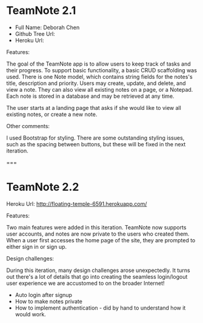 # TeamNote 2.1

+ Full Name: Deborah Chen
+ Github Tree Url:
+ Heroku Url:


Features:

The goal of the TeamNote app is to allow users to keep track of tasks and their progress. To support basic functionality, a basic CRUD scaffolding was used. There is one Note model, which contains string fields for the notes's title, description and priority. Users may create, update, and delete, and view a note. They can also view all existing notes on a page, or a Notepad. Each note is stored in a database and may be retrieved at any time. 

The user starts at a landing page that asks if she would like to view all existing notes, or create a new note. 

Other comments:

I used Bootstrap for styling. There are some outstanding styling issues, such as the spacing between buttons, but these will be fixed in the next iteration. 


===

# TeamNote 2.2

Heroku Url: http://floating-temple-6591.herokuapp.com/

Features:

Two main features were added in this iteration. TeamNote now supports user accounts, and notes are now private to the users who created them. When a user first accesses the home page of the site, they are prompted to either sign in or sign up. 

Design challenges:

During this iteration, many design challenges arose unexpectedly. It turns out there's a lot of details that go into creating the seamless login/logout user experience we are accustomed to on the broader Internet!

- Auto login after signup
- How to make notes private
- How to implement authentication - did by hand to understand how it would work. 
